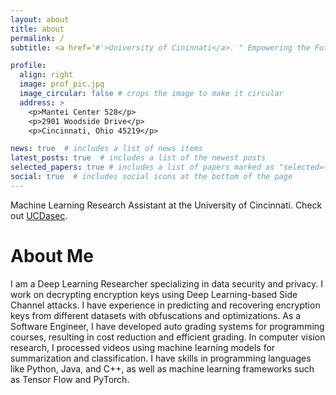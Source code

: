 ```yaml
---
layout: about
title: about
permalink: /
subtitle: <a href='#'>University of Cininnati</a>. " Empowering the Future with Intelligent Deliverance."

profile:
  align: right
  image: prof_pic.jpg
  image_circular: false # crops the image to make it circular
  address: >
    <p>Mantei Center 528</p>
    <p>2901 Woodside Drive</p>
    <p>Cincinnati, Ohio 45219</p>

news: true  # includes a list of news items
latest_posts: true  # includes a list of the newest posts
selected_papers: true # includes a list of papers marked as "selected={true}"
social: true  # includes social icons at the bottom of the page
---
```


Machine Learning Research Assistant at the University of Cincinnati. Check out [UCDasec](https://homepages.uc.edu/~wang2ba/). 

# About Me
I am a Deep Learning Researcher specializing in data security and privacy. I work on decrypting encryption keys using Deep Learning-based Side Channel attacks. I have experience in predicting and recovering encryption keys from different datasets with obfuscations and optimizations. As a Software Engineer, I have developed auto grading systems for programming courses, resulting in cost reduction and efficient grading. In computer vision research, I processed videos using machine learning models for summarization and classification. I have skills in programming languages like Python, Java, and C++, as well as machine learning frameworks such as Tensor Flow and PyTorch.




